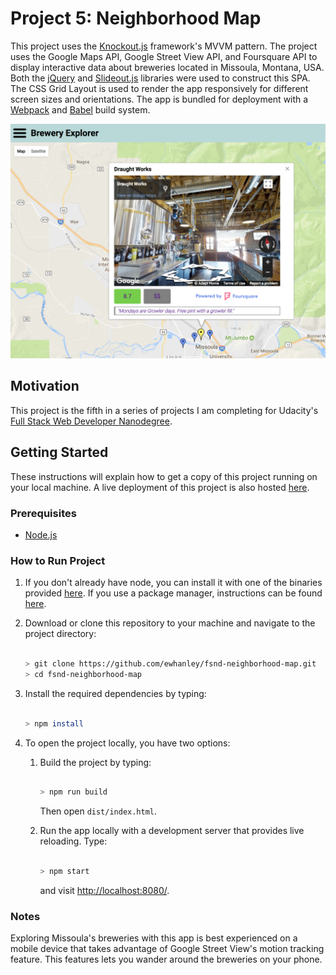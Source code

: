 # Project 5: Neighborhood Map

This project uses the [Knockout.js](http://knockoutjs.com/) framework's MVVM pattern. The project uses the Google Maps API, Google Street View API, and Foursquare API to display interactive data about breweries located in Missoula, Montana, USA. Both the [jQuery](https://jquery.com/) and [Slideout.js](https://slideout.js.org/) libraries were used to construct this SPA. The CSS Grid Layout is used to render the app responsively for different screen sizes and orientations. The app is bundled for deployment with a [Webpack](https://webpack.github.io/) and [Babel](https://babeljs.io/) build system.

![Screenshot with Street View panorama and Foursquare details](screenshot.png)

## Motivation

This project is the fifth in a series of projects I am completing for Udacity's [Full Stack Web Developer Nanodegree](https://www.udacity.com/course/full-stack-web-developer-nanodegree--nd004).

## Getting Started

These instructions will explain how to get a copy of this project running on your local machine. A live deployment of this project is also hosted [here](https://ewhanley.github.io/fsnd-neighborhood-map/).

### Prerequisites

* [Node.js](https://nodejs.org/en/)

### How to Run Project

1. If you don't already have node, you can install it with one of the binaries provided [here](https://nodejs.org/en/download/). If you use a package manager, instructions can be found [here](https://nodejs.org/en/download/package-manager/).

2. Download or clone this repository to your machine and navigate to the project directory:

    ```bash
  
    > git clone https://github.com/ewhanley/fsnd-neighborhood-map.git
    > cd fsnd-neighborhood-map
    ```
  
3. Install the required dependencies by typing:
 
    ```bash
  
    > npm install
    ```
  
4. To open the project locally, you have two options:

    1. Build the project by typing:
  
        ```bash
    
        > npm run build
        ```
    
        Then open ```dist/index.html```.
  
    2. Run the app locally with a development server that provides live reloading. Type:
  
        ```bash
    
        > npm start
        ```
    
        and visit [http://localhost:8080/](http://localhost:8080/).

### Notes

Exploring Missoula's breweries with this app is best experienced on a mobile device that takes advantage of Google Street View's motion tracking feature. This features lets you wander around the breweries on your phone.
